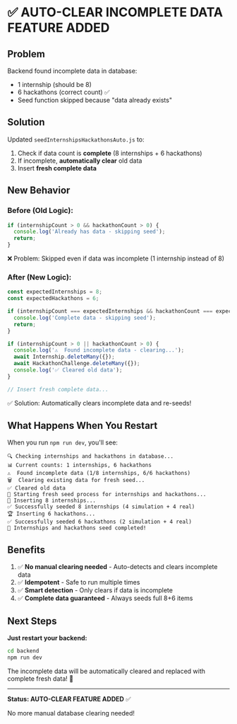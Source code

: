 # ✅ AUTO-CLEAR INCOMPLETE DATA FEATURE ADDED

## Problem
Backend found incomplete data in database:
- 1 internship (should be 8)
- 6 hackathons (correct count) ✅
- Seed function skipped because "data already exists"

## Solution
Updated `seedInternshipsHackathonsAuto.js` to:
1. Check if data count is **complete** (8 internships + 6 hackathons)
2. If incomplete, **automatically clear** old data
3. Insert **fresh complete data**

## New Behavior

### Before (Old Logic):
```javascript
if (internshipCount > 0 && hackathonCount > 0) {
  console.log('Already has data - skipping seed');
  return;
}
```
❌ Problem: Skipped even if data was incomplete (1 internship instead of 8)

### After (New Logic):
```javascript
const expectedInternships = 8;
const expectedHackathons = 6;

if (internshipCount === expectedInternships && hackathonCount === expectedHackathons) {
  console.log('Complete data - skipping seed');
  return;
}

if (internshipCount > 0 || hackathonCount > 0) {
  console.log('⚠️  Found incomplete data - clearing...');
  await Internship.deleteMany({});
  await HackathonChallenge.deleteMany({});
  console.log('✅ Cleared old data');
}

// Insert fresh complete data...
```
✅ Solution: Automatically clears incomplete data and re-seeds!

## What Happens When You Restart

When you run `npm run dev`, you'll see:

```
🔍 Checking internships and hackathons in database...
📊 Current counts: 1 internships, 6 hackathons
⚠️  Found incomplete data (1/8 internships, 6/6 hackathons)
🗑️  Clearing existing data for fresh seed...
✅ Cleared old data
🌱 Starting fresh seed process for internships and hackathons...
📝 Inserting 8 internships...
✅ Successfully seeded 8 internships (4 simulation + 4 real)
🏆 Inserting 6 hackathons...
✅ Successfully seeded 6 hackathons (2 simulation + 4 real)
🎉 Internships and hackathons seed completed!
```

## Benefits

1. ✅ **No manual clearing needed** - Auto-detects and clears incomplete data
2. ✅ **Idempotent** - Safe to run multiple times
3. ✅ **Smart detection** - Only clears if data is incomplete
4. ✅ **Complete data guaranteed** - Always seeds full 8+6 items

## Next Steps

**Just restart your backend:**
```bash
cd backend
npm run dev
```

The incomplete data will be automatically cleared and replaced with complete fresh data! 🎉

---

**Status: AUTO-CLEAR FEATURE ADDED** ✅

No more manual database clearing needed!

